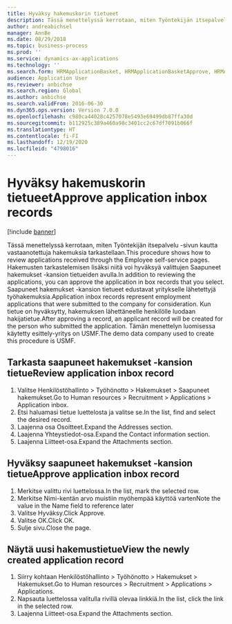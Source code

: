 ```yaml
---
title: Hyväksy hakemuskorin tietueet
description: Tässä menettelyssä kerrotaan, miten Työntekijän itsepalvelu -sivun kautta vastaanotettuja hakemuksia tarkastellaan.
author: andreabichsel
manager: AnnBe
ms.date: 08/29/2018
ms.topic: business-process
ms.prod: ''
ms.service: dynamics-ax-applications
ms.technology: ''
ms.search.form: HRMApplicationBasket, HRMApplicationBasketApprove, HRMApplication
audience: Application User
ms.reviewer: anbichse
ms.search.region: Global
ms.author: anbichse
ms.search.validFrom: 2016-06-30
ms.dyn365.ops.version: Version 7.0.0
ms.openlocfilehash: c980ca44028c4257078e5493e69499db87ffa30d
ms.sourcegitcommit: b112925c389a460a98c3401cc2c67df7091b066f
ms.translationtype: HT
ms.contentlocale: fi-FI
ms.lasthandoff: 12/19/2020
ms.locfileid: "4798016"
---
```

# <a name="approve-application-inbox-records"></a><span data-ttu-id="fd539-103">Hyväksy hakemuskorin tietueet</span><span class="sxs-lookup"><span data-stu-id="fd539-103">Approve application inbox records</span></span>

[!include [banner](../../includes/banner.md)]

<span data-ttu-id="fd539-104">Tässä menettelyssä kerrotaan, miten Työntekijän itsepalvelu -sivun kautta vastaanotettuja hakemuksia tarkastellaan.</span><span class="sxs-lookup"><span data-stu-id="fd539-104">This procedure shows how to review applications received through the Employee self-service pages.</span></span> <span data-ttu-id="fd539-105">Hakemusten tarkastelemisen lisäksi niitä voi hyväksyä valittujen Saapuneet hakemukset -kansion tietueiden avulla.</span><span class="sxs-lookup"><span data-stu-id="fd539-105">In addition to reviewing the applications, you can approve the application in box records that you select.</span></span> <span data-ttu-id="fd539-106">Saapuneet hakemukset -kansion tietueet edustavat yritykselle lähetettyjä työhakemuksia.</span><span class="sxs-lookup"><span data-stu-id="fd539-106">Application inbox records represent employment applications that were submitted to the company for consideration.</span></span> <span data-ttu-id="fd539-107">Kun tietue on hyväksytty, hakemuksen lähettäneelle henkilölle luodaan hakijatietue.</span><span class="sxs-lookup"><span data-stu-id="fd539-107">After approving a record, an applicant record will be created for the person who submitted the application.</span></span> <span data-ttu-id="fd539-108">Tämän menettelyn luomisessa käytetty esittely-yritys on USMF.</span><span class="sxs-lookup"><span data-stu-id="fd539-108">The demo data company used to create this procedure is USMF.</span></span>


## <a name="review-application-inbox-record"></a><span data-ttu-id="fd539-109">Tarkasta saapuneet hakemukset -kansion tietue</span><span class="sxs-lookup"><span data-stu-id="fd539-109">Review application inbox record</span></span>
1. <span data-ttu-id="fd539-110">Valitse Henkilöstöhallinto > Työhönotto > Hakemukset > Saapuneet hakemukset.</span><span class="sxs-lookup"><span data-stu-id="fd539-110">Go to Human resources > Recruitment > Applications > Application inbox.</span></span>
2. <span data-ttu-id="fd539-111">Etsi haluamasi tietue luettelosta ja valitse se.</span><span class="sxs-lookup"><span data-stu-id="fd539-111">In the list, find and select the desired record.</span></span>
3. <span data-ttu-id="fd539-112">Laajenna osa Osoitteet.</span><span class="sxs-lookup"><span data-stu-id="fd539-112">Expand the Addresses section.</span></span>
4. <span data-ttu-id="fd539-113">Laajenna Yhteystiedot-osa.</span><span class="sxs-lookup"><span data-stu-id="fd539-113">Expand the Contact information section.</span></span>
5. <span data-ttu-id="fd539-114">Laajenna Liitteet-osa.</span><span class="sxs-lookup"><span data-stu-id="fd539-114">Expand the Attachments section.</span></span>

## <a name="approve-application-inbox-record"></a><span data-ttu-id="fd539-115">Hyväksy saapuneet hakemukset -kansion tietue</span><span class="sxs-lookup"><span data-stu-id="fd539-115">Approve application inbox record</span></span>
1. <span data-ttu-id="fd539-116">Merkitse valittu rivi luettelossa.</span><span class="sxs-lookup"><span data-stu-id="fd539-116">In the list, mark the selected row.</span></span>
2. <span data-ttu-id="fd539-117">Merkitse Nimi-kentän arvo muistiin myöhempää käyttöä varten</span><span class="sxs-lookup"><span data-stu-id="fd539-117">Note the value in the Name field to reference later</span></span>
3. <span data-ttu-id="fd539-118">Valitse Hyväksy.</span><span class="sxs-lookup"><span data-stu-id="fd539-118">Click Approve.</span></span>
4. <span data-ttu-id="fd539-119">Valitse OK.</span><span class="sxs-lookup"><span data-stu-id="fd539-119">Click OK.</span></span>
5. <span data-ttu-id="fd539-120">Sulje sivu.</span><span class="sxs-lookup"><span data-stu-id="fd539-120">Close the page.</span></span>

## <a name="view-the-newly-created-application-record"></a><span data-ttu-id="fd539-121">Näytä uusi hakemustietue</span><span class="sxs-lookup"><span data-stu-id="fd539-121">View the newly created application record</span></span>
1. <span data-ttu-id="fd539-122">Siirry kohtaan Henkilöstöhallinto > Työhönotto > Hakemukset > Hakemukset.</span><span class="sxs-lookup"><span data-stu-id="fd539-122">Go to Human resources > Recruitment > Applications > Applications.</span></span>
2. <span data-ttu-id="fd539-123">Napsauta luettelossa valitulla rivillä olevaa linkkiä.</span><span class="sxs-lookup"><span data-stu-id="fd539-123">In the list, click the link in the selected row.</span></span>
3. <span data-ttu-id="fd539-124">Laajenna Liitteet-osa.</span><span class="sxs-lookup"><span data-stu-id="fd539-124">Expand the Attachments section.</span></span>

